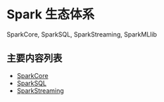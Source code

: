 # Spark 生态体系
<p align="left">
  SparkCore, SparkSQL, SparkStreaming, SparkMLlib
</p>

## 主要内容列表

* [SparkCore](#SparkCore)
* [SparkSQL](#SparkSQL)
* [SparkStreaming](#SparkStreaming)


